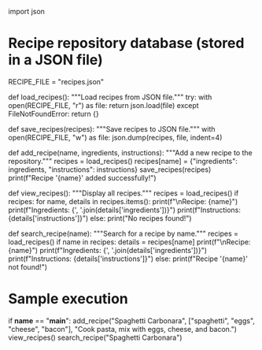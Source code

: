import json

# Recipe repository database (stored in a JSON file)
RECIPE_FILE = "recipes.json"

def load_recipes():
    """Load recipes from JSON file."""
    try:
        with open(RECIPE_FILE, "r") as file:
            return json.load(file)
    except FileNotFoundError:
        return {}

def save_recipes(recipes):
    """Save recipes to JSON file."""
    with open(RECIPE_FILE, "w") as file:
        json.dump(recipes, file, indent=4)

def add_recipe(name, ingredients, instructions):
    """Add a new recipe to the repository."""
    recipes = load_recipes()
    recipes[name] = {"ingredients": ingredients, "instructions": instructions}
    save_recipes(recipes)
    print(f"Recipe '{name}' added successfully!")

def view_recipes():
    """Display all recipes."""
    recipes = load_recipes()
    if recipes:
        for name, details in recipes.items():
            print(f"\nRecipe: {name}")
            print(f"Ingredients: {', '.join(details['ingredients'])}")
            print(f"Instructions: {details['instructions']}")
    else:
        print("No recipes found!")

def search_recipe(name):
    """Search for a recipe by name."""
    recipes = load_recipes()
    if name in recipes:
        details = recipes[name]
        print(f"\nRecipe: {name}")
        print(f"Ingredients: {', '.join(details['ingredients'])}")
        print(f"Instructions: {details['instructions']}")
    else:
        print(f"Recipe '{name}' not found!")

# Sample execution 
if __name__ == "__main__":
    add_recipe("Spaghetti Carbonara", ["spaghetti", "eggs", "cheese", "bacon"], "Cook pasta, mix with eggs, cheese, and bacon.")
    view_recipes()
    search_recipe("Spaghetti Carbonara")
 
